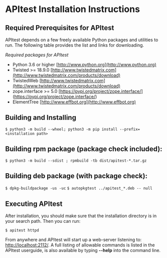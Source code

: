 # APItest Installation Instructions

## Required Prerequisites for APItest

APItest depends on a few freely available Python packages and utilities
to run. The following table provides the list and links for
downloading.  

*Required packages for APItest*

- Python 3.6 or higher [http://www.python.org](http://www.python.org)
- Twisted >= 18.9.0 [http://www.twistedmatrix.com](http://www.twistedmatrix.com/products/download)
- TwistedWeb [http://www.twistedmatrix.com](http://www.twistedmatrix.com/products/download)
- zope.interface >= 5.0 [https://pypi.org/project/zope.interface/] (https://pypi.org/project/zope.interface/)
- ElementTree [http://www.effbot.org](http://www.effbot.org)

## Building and Installing
`$ python3 -m build --wheel; python3 -m pip install --prefix=<installation path>`

## Building rpm package (package check included):
`$ python3 -m build --sdist ; rpmbuild -tb dist/apitest-*.tar.gz`

## Building deb package (with package check):
`$ dpkg-buildpackage -us -uc`
`$ autopkgtest ../apitest_*.deb -- null`

## Executing APItest

After installation, you should make sure that the installation directory
is in your search path. Then you can run:  
  

`$ apitest httpd`

 
From anywhere and APItest will start up a web-server listening to: [http://localhost:2112/](http://localhost:2112/).
A full listing of allowable commands is listed in the APItest userguide, is also
available by typing **--help** into the command line.
